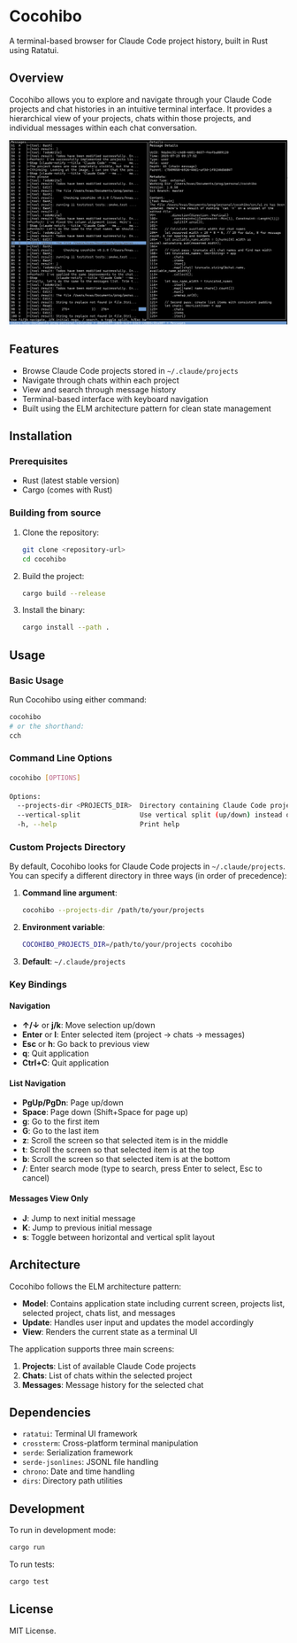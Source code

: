 # Cocohibo

A terminal-based browser for Claude Code project history, built in Rust using Ratatui.

## Overview

Cocohibo allows you to explore and navigate through your Claude Code projects and chat histories in an intuitive terminal interface. It provides a hierarchical view of your projects, chats within those projects, and individual messages within each chat conversation.

![Screenshot of Cocohibo showing the messages view](docs/screenshot-messages.png)

## Features

- Browse Claude Code projects stored in `~/.claude/projects`
- Navigate through chats within each project
- View and search through message history
- Terminal-based interface with keyboard navigation
- Built using the ELM architecture pattern for clean state management

## Installation

### Prerequisites

- Rust (latest stable version)
- Cargo (comes with Rust)

### Building from source

1. Clone the repository:
   ```bash
   git clone <repository-url>
   cd cocohibo
   ```

2. Build the project:
   ```bash
   cargo build --release
   ```

3. Install the binary:
   ```bash
   cargo install --path .
   ```

## Usage

### Basic Usage

Run Cocohibo using either command:
```bash
cocohibo
# or the shorthand:
cch
```

### Command Line Options

```bash
cocohibo [OPTIONS]

Options:
  --projects-dir <PROJECTS_DIR>  Directory containing Claude Code projects
  --vertical-split               Use vertical split (up/down) instead of horizontal split
  -h, --help                     Print help
```

### Custom Projects Directory

By default, Cocohibo looks for Claude Code projects in `~/.claude/projects`. You can specify a different directory in three ways (in order of precedence):

1. **Command line argument**:
   ```bash
   cocohibo --projects-dir /path/to/your/projects
   ```

2. **Environment variable**:
   ```bash
   COCOHIBO_PROJECTS_DIR=/path/to/your/projects cocohibo
   ```

3. **Default**: `~/.claude/projects`

### Key Bindings

#### Navigation
- **↑/↓** or **j/k**: Move selection up/down
- **Enter** or **l**: Enter selected item (project → chats → messages)
- **Esc** or **h**: Go back to previous view
- **q**: Quit application
- **Ctrl+C**: Quit application

#### List Navigation
- **PgUp/PgDn**: Page up/down
- **Space**: Page down (Shift+Space for page up)
- **g**: Go to the first item
- **G**: Go to the last item
- **z**: Scroll the screen so that selected item is in the middle
- **t**: Scroll the screen so that selected item is at the top
- **b**: Scroll the screen so that selected item is at the bottom
- **/**: Enter search mode (type to search, press Enter to select, Esc to cancel)

#### Messages View Only
- **J**: Jump to next initial message
- **K**: Jump to previous initial message
- **s**: Toggle between horizontal and vertical split layout

## Architecture

Cocohibo follows the ELM architecture pattern:

- **Model**: Contains application state including current screen, projects list, selected project, chats list, and messages
- **Update**: Handles user input and updates the model accordingly  
- **View**: Renders the current state as a terminal UI

The application supports three main screens:
1. **Projects**: List of available Claude Code projects
2. **Chats**: List of chats within the selected project
3. **Messages**: Message history for the selected chat

## Dependencies

- `ratatui`: Terminal UI framework
- `crossterm`: Cross-platform terminal manipulation
- `serde`: Serialization framework
- `serde-jsonlines`: JSONL file handling
- `chrono`: Date and time handling
- `dirs`: Directory path utilities

## Development

To run in development mode:
```bash
cargo run
```

To run tests:
```bash
cargo test
```

## License

MIT License.
